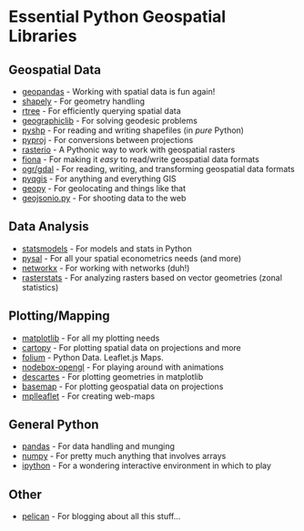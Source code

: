 # Essential Python Geospatial Libraries

## Geospatial Data

* [geopandas][] - Working with spatial data is fun again!
* [shapely][] - For geometry handling
* [rtree][] - For efficiently querying spatial data
* [geographiclib][] - For solving geodesic problems
* [pyshp][] - For reading and writing shapefiles (in _pure_ Python)
* [pyproj][] - For conversions between projections
* [rasterio][] - A Pythonic way to work with geospatial rasters
* [fiona][] - For making it _easy_ to read/write geospatial data formats
* [ogr/gdal][] - For reading, writing, and transforming geospatial data formats
* [pyqgis][] - For anything and everything GIS
* [geopy][] - For geolocating and things like that
* [geojsonio.py][] - For shooting data to the web

## Data Analysis

* [statsmodels][] - For models and stats in Python
* [pysal][] - For all your spatial econometrics needs (and more)
* [networkx][] - For working with networks (duh!)
* [rasterstats][] - For analyzing rasters based on vector geometries (zonal statistics)

## Plotting/Mapping

* [matplotlib][] - For all my plotting needs
* [cartopy][] - For plotting spatial data on projections and more
* [folium][] - Python Data. Leaflet.js Maps.
* [nodebox-opengl][] - For playing around with animations
* [descartes][] - For plotting geometries in matplotlib
* [basemap][] - For plotting geospatial data on projections
* [mplleaflet][] - For creating web-maps

## General Python

* [pandas][] - For data handling and munging
* [numpy][] - For pretty much anything that involves arrays
* [ipython][] - For a wondering interactive environment in which to play

## Other

* [pelican][] - For blogging about all this stuff...

[mplleaflet]: https://github.com/jwass/mplleaflet
[geojsonio.py]: https://github.com/jwass/geojsonio.py
[basemap]: https://github.com/matplotlib/basemap
[rasterio]: https://github.com/mapbox/rasterio
[pandas]: http://pandas.pydata.org/
[geopandas]: https://github.com/kjordahl/geopandas
[shapely]: https://pypi.python.org/pypi/Shapely
[cartopy]: http://scitools.org.uk/cartopy/
[rtree]: http://toblerity.github.io/rtree/
[nodebox-opengl]: http://www.cityinabottle.org/nodebox/
[statsmodels]: http://statsmodels.sourceforge.net/
[numpy]: http://www.numpy.org/
[geopy]: https://code.google.com/p/geopy/
[ipython]: http://ipython.org/
[freetype-py]: https://code.google.com/p/freetype-py/
[ogr/gdal]: https://pypi.python.org/pypi/GDAL/
[matplotlib]: http://matplotlib.org/
[fiona]: http://toblerity.github.io/fiona/
[folium]: https://github.com/python-visualization/folium
[networkx]: http://networkx.github.io/
[pelican]: http://docs.getpelican.com/en/3.2/
[pyqgis]: http://www.qgis.org/pyqgis-cookbook/
[pysal]: http://pysal.org
[geographiclib]: http://geographiclib.sourceforge.net/
[pyproj]: https://code.google.com/p/pyproj/
[pyshp]: https://code.google.com/p/pyshp/
[descartes]: https://pypi.python.org/pypi/descartes
[rasterstats]: https://github.com/perrygeo/python-raster-stats

